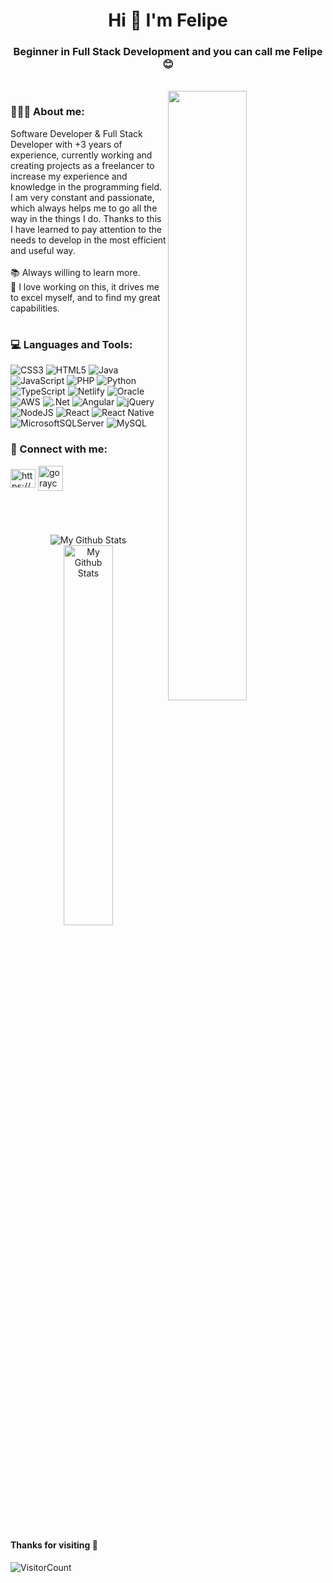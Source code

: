 <h1 align="center">Hi 👋 I'm Felipe</h1>
<h3 align="center">Beginner in Full Stack Development and you can call me Felipe 😊</h3>
<br/>

<img align="right" width="50%" src="https://i.postimg.cc/Njp40zZp/programmer-Sinfondo.png">

<h3 align="left">👨🏻‍💻 About me:</h3>
Software Developer & Full Stack Developer with +3 years of experience, currently working and creating projects as a freelancer to increase my experience and knowledge in the programming field. I am very constant and passionate, which always helps me to go all the way in the things I do. Thanks to this I have learned to pay attention to the needs to develop in the most efficient and useful way.<br><br>📚 Always willing to learn more.<br>🤝 I love working on this, it drives me to excel myself, and to find my great capabilities. 

<br/>

# <h3 align="left">💻 Languages and Tools:</h3>
![CSS3](https://img.shields.io/badge/css3-%231572B6.svg?style=for-the-badge&logo=css3&logoColor=white) ![HTML5](https://img.shields.io/badge/html5-%23E34F26.svg?style=for-the-badge&logo=html5&logoColor=white) ![Java](https://img.shields.io/badge/java-%23ED8B00.svg?style=for-the-badge&logo=java&logoColor=white) ![JavaScript](https://img.shields.io/badge/javascript-%23323330.svg?style=for-the-badge&logo=javascript&logoColor=%23F7DF1E) ![PHP](https://img.shields.io/badge/php-%23777BB4.svg?style=for-the-badge&logo=php&logoColor=white) ![Python](https://img.shields.io/badge/python-3670A0?style=for-the-badge&logo=python&logoColor=ffdd54) ![TypeScript](https://img.shields.io/badge/typescript-%23007ACC.svg?style=for-the-badge&logo=typescript&logoColor=white) ![Netlify](https://img.shields.io/badge/netlify-%23000000.svg?style=for-the-badge&logo=netlify&logoColor=#00C7B7) ![Oracle](https://img.shields.io/badge/Oracle-F80000?style=for-the-badge&logo=oracle&logoColor=white) ![AWS](https://img.shields.io/badge/AWS-%23FF9900.svg?style=for-the-badge&logo=amazon-aws&logoColor=white) ![.Net](https://img.shields.io/badge/.NET-5C2D91?style=for-the-badge&logo=.net&logoColor=white) ![Angular](https://img.shields.io/badge/angular-%23DD0031.svg?style=for-the-badge&logo=angular&logoColor=white) ![jQuery](https://img.shields.io/badge/jquery-%230769AD.svg?style=for-the-badge&logo=jquery&logoColor=white) ![NodeJS](https://img.shields.io/badge/node.js-6DA55F?style=for-the-badge&logo=node.js&logoColor=white) ![React](https://img.shields.io/badge/react-%2320232a.svg?style=for-the-badge&logo=react&logoColor=%2361DAFB) ![React Native](https://img.shields.io/badge/react_native-%2320232a.svg?style=for-the-badge&logo=react&logoColor=%2361DAFB) ![MicrosoftSQLServer](https://img.shields.io/badge/Microsoft%20SQL%20Sever-CC2927?style=for-the-badge&logo=microsoft%20sql%20server&logoColor=white) ![MySQL](https://img.shields.io/badge/mysql-%2300f.svg?style=for-the-badge&logo=mysql&logoColor=white)

<h3 align="left">🔗 Connect with me:</h3>
<p align="left">
<a href="https://www.linkedin.com/in/lfelipeu/" target="blank"><img align="center" src="https://raw.githubusercontent.com/rahuldkjain/github-profile-readme-generator/master/src/images/icons/Social/linked-in-alt.svg" alt="https://www.linkedin.com/in/gerson-aguedo-yanac-aa949b1b5/" height="30" width="40" /></a>
<a href="https://dazzling-manatee-22c380.netlify.app/" target="blank"><img align="center" src="https://img.icons8.com/fluency/48/000000/domain.png" alt="goraycode" height="40" width="40" /></a>
</p>

#
<br/>
<p align="center">
<img  src="https://github-readme-stats.vercel.app/api?username=lfelipeu&theme=midnight-purple&hide_border=true&include_all_commits=false&count_private=true" alt="My Github Stats">
<img  width="39.5%"  src="https://github-readme-stats.vercel.app/api/top-langs/?username=lfelipeu&theme=midnight-purple&hide_border=true&include_all_commits=false&count_private=true&layout=compact" alt="My Github Stats">
</p>
 
<br/>
 
#### Thanks for visiting :crossed_fingers:
![VisitorCount](https://profile-counter.glitch.me/lfelipeu/count.svg)

